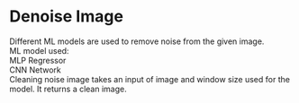 # Denoise Image
Different ML models are used to remove noise from the given image.<br />
ML model used:<br />
MLP Regressor<br />
CNN Network<br />
Cleaning noise image takes an input of image and window size used for the model. It returns a clean image.
